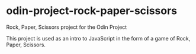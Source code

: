 # odin-project-rock-paper-scissors
Rock, Paper, Scissors project for the Odin Project

This project is used as an intro to JavaScript in the form of a game of Rock, Paper, Scissors.